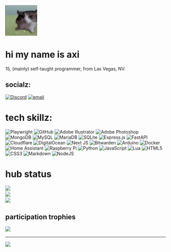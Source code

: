 ![cat kabooomie](https://github.com/axisdadev/axisdadev/blob/main/explosion-cat_100x96.gif)
 
hi my name is axi
============================================================================================================================

15, (mainly) self-taught programmer, from Las Vegas, NV.


## socialz:
[![Discord](https://img.shields.io/badge/Discord-%237289DA.svg?logo=discord&logoColor=white)](https://discord.gg/southwest) [![email](https://img.shields.io/badge/Email-D14836?logo=gmail&logoColor=white)](mailto:contact@axisda.dev) 

# tech skillz:
![Playwright](https://img.shields.io/badge/-playwright-%232EAD33?style=for-the-badge&logo=playwright&logoColor=white) ![GitHub](https://img.shields.io/badge/github-%23121011.svg?style=for-the-badge&logo=github&logoColor=white) ![Adobe Illustrator](https://img.shields.io/badge/adobe%20illustrator-%23FF9A00.svg?style=for-the-badge&logo=adobe%20illustrator&logoColor=white) ![Adobe Photoshop](https://img.shields.io/badge/adobe%20photoshop-%2331A8FF.svg?style=for-the-badge&logo=adobe%20photoshop&logoColor=white) ![MongoDB](https://img.shields.io/badge/MongoDB-%234ea94b.svg?style=for-the-badge&logo=mongodb&logoColor=white) ![MySQL](https://img.shields.io/badge/mysql-4479A1.svg?style=for-the-badge&logo=mysql&logoColor=white) ![MariaDB](https://img.shields.io/badge/MariaDB-003545?style=for-the-badge&logo=mariadb&logoColor=white) ![SQLite](https://img.shields.io/badge/sqlite-%2307405e.svg?style=for-the-badge&logo=sqlite&logoColor=white) ![Express.js](https://img.shields.io/badge/express.js-%23404d59.svg?style=for-the-badge&logo=express&logoColor=%2361DAFB) ![FastAPI](https://img.shields.io/badge/FastAPI-005571?style=for-the-badge&logo=fastapi) ![Cloudflare](https://img.shields.io/badge/Cloudflare-F38020?style=for-the-badge&logo=Cloudflare&logoColor=white) ![DigitalOcean](https://img.shields.io/badge/DigitalOcean-%230167ff.svg?style=for-the-badge&logo=digitalOcean&logoColor=white) ![Next JS](https://img.shields.io/badge/Next-black?style=for-the-badge&logo=next.js&logoColor=white) ![Bitwarden](https://img.shields.io/badge/bitwarden-%23175DDC.svg?style=for-the-badge&logo=bitwarden&logoColor=white) ![Arduino](https://img.shields.io/badge/-Arduino-00979D?style=for-the-badge&logo=Arduino&logoColor=white) ![Docker](https://img.shields.io/badge/docker-%230db7ed.svg?style=for-the-badge&logo=docker&logoColor=white) ![Home Assistant](https://img.shields.io/badge/home%20assistant-%2341BDF5.svg?style=for-the-badge&logo=home-assistant&logoColor=white) ![Raspberry Pi](https://img.shields.io/badge/-Raspberry_Pi-C51A4A?style=for-the-badge&logo=Raspberry-Pi) ![Python](https://img.shields.io/badge/python-3670A0?style=for-the-badge&logo=python&logoColor=ffdd54) ![JavaScript](https://img.shields.io/badge/javascript-%23323330.svg?style=for-the-badge&logo=javascript&logoColor=%23F7DF1E) ![Lua](https://img.shields.io/badge/lua-%232C2D72.svg?style=for-the-badge&logo=lua&logoColor=white) ![HTML5](https://img.shields.io/badge/html5-%23E34F26.svg?style=for-the-badge&logo=html5&logoColor=white) ![CSS3](https://img.shields.io/badge/css3-%231572B6.svg?style=for-the-badge&logo=css3&logoColor=white) ![Markdown](https://img.shields.io/badge/markdown-%23000000.svg?style=for-the-badge&logo=markdown&logoColor=white) ![NodeJS](https://img.shields.io/badge/node.js-6DA55F?style=for-the-badge&logo=node.js&logoColor=white)

# hub status
![](https://github-readme-stats.vercel.app/api?username=axisdadev&theme=gotham&hide_border=false&include_all_commits=true&count_private=true)<br/>
![](https://nirzak-streak-stats.vercel.app/?user=axisdadev&theme=gotham&hide_border=false)<br/>
![](https://github-readme-stats.vercel.app/api/top-langs/?username=axisdadev&theme=gotham&hide_border=false&include_all_commits=true&count_private=true&layout=compact)

## participation trophies
![](https://github-profile-trophy.vercel.app/?username=axisdadev&theme=radical&no-frame=false&no-bg=true&margin-w=4)

---
[![](https://visitcount.itsvg.in/api?id=axisdadev&icon=0&color=0)](https://visitcount.itsvg.in)

<!-- Proudly created with GPRM ( https://gprm.itsvg.in ) -->
